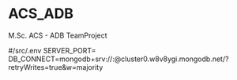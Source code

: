 # ACS_ADB
M.Sc. ACS - ADB TeamProject



#/src/.env
SERVER_PORT=<DEFINE>
DB_CONNECT=mongodb+srv://<USERNAME>:<PASSWORD>@cluster0.w8v8ygi.mongodb.net/?retryWrites=true&w=majority

